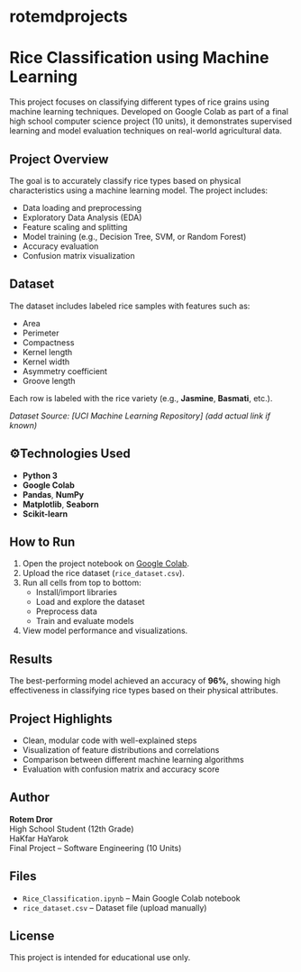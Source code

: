 # rotemdprojects


# Rice Classification using Machine Learning

This project focuses on classifying different types of rice grains using machine learning techniques. Developed on Google Colab as part of a final high school computer science project (10 units), it demonstrates supervised learning and model evaluation techniques on real-world agricultural data.

## Project Overview

The goal is to accurately classify rice types based on physical characteristics using a machine learning model. The project includes:

- Data loading and preprocessing
- Exploratory Data Analysis (EDA)
- Feature scaling and splitting
- Model training (e.g., Decision Tree, SVM, or Random Forest)
- Accuracy evaluation
- Confusion matrix visualization

## Dataset

The dataset includes labeled rice samples with features such as:

- Area
- Perimeter
- Compactness
- Kernel length
- Kernel width
- Asymmetry coefficient
- Groove length

Each row is labeled with the rice variety (e.g., **Jasmine**, **Basmati**, etc.).

*Dataset Source: [UCI Machine Learning Repository]* *(add actual link if known)*

## ⚙Technologies Used

- **Python 3**
- **Google Colab**
- **Pandas**, **NumPy**
- **Matplotlib**, **Seaborn**
- **Scikit-learn**

## How to Run

1. Open the project notebook on [Google Colab](https://colab.research.google.com).
2. Upload the rice dataset (`rice_dataset.csv`).
3. Run all cells from top to bottom:
   - Install/import libraries
   - Load and explore the dataset
   - Preprocess data
   - Train and evaluate models
4. View model performance and visualizations.

## Results

The best-performing model achieved an accuracy of **96%**, showing high effectiveness in classifying rice types based on their physical attributes.

##  Project Highlights

- Clean, modular code with well-explained steps
- Visualization of feature distributions and correlations
- Comparison between different machine learning algorithms
- Evaluation with confusion matrix and accuracy score

##  Author

**Rotem Dror**  
High School Student (12th Grade)  
HaKfar HaYarok  
Final Project – Software Engineering (10 Units)

## Files

- `Rice_Classification.ipynb` – Main Google Colab notebook
- `rice_dataset.csv` – Dataset file (upload manually)

## License

This project is intended for educational use only.
